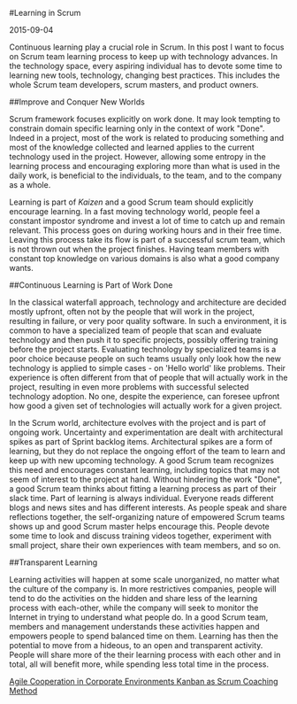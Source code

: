 #Learning in Scrum

2015-09-04

<!--- tags: management agile -->

Continuous learning play a crucial role in Scrum. In this post I want to focus on Scrum team learning process to keep up with technology advances. In the technology space, every aspiring individual has to devote some time to learning new tools, technology, changing best practices. This includes the whole Scrum team developers, scrum masters, and product owners. 

##Improve and Conquer New Worlds

Scrum framework focuses explicitly on work done. It may look tempting to constrain domain specific learning only in the context of work "Done". Indeed in a project, most of the work is related to producing something and most of the knowledge collected and learned applies to the current technology used in the project. However, allowing some entropy in the learning process and encouraging exploring more than what is used in the daily work, is beneficial to the individuals, to the team, and to the company as a whole.

Learning is part of *Kaizen* and a good Scrum team should explicitly encourage learning. In a fast moving technology world, people feel a constant impostor syndrome and invest a lot of time to catch up and remain relevant. This process goes on during working hours and in their free time. Leaving this process take its flow is part of a successful scrum team, which is not thrown out when the project finishes. Having team members with constant top knowledge on various domains is also what a good company wants.

##Continuous Learning is Part of Work Done

In the classical waterfall approach, technology and architecture are decided mostly upfront, often not by the people that will work in the project, resulting in failure, or very poor quality software. In such a environment, it is common to have a specialized team of people that scan and evaluate technology and then push it to specific projects, possibly offering training before the project starts. Evaluating technology by specialized teams is a poor choice because people on such teams usually only look how the new technology is applied to simple cases - on 'Hello world' like problems. Their experience is often different from that of people that will actually work in the project, resulting in even more problems with successful selected technology adoption. No one, despite the experience, can foresee upfront how good a given set of technologies will actually work for a given project.

In the Scrum world, architecture evolves with the project and is part of ongoing work. Uncertainty and experimentation are dealt with architectural spikes as part of Sprint backlog items. Architectural spikes are a form of learning, but they do not replace the ongoing effort of the team to learn and keep up with new upcoming technology. A good Scrum team recognizes this need and encourages constant learning, including topics that may not seem of interest to the project at hand. Without hindering the work "Done", a good Scrum team thinks about fitting a learning process as part of their slack time. Part of learning is always individual. Everyone reads different blogs and news sites and has different interests. As people speak and share reflections together, the self-organizing nature of empowered Scrum teams shows up and good Scrum master helps encourage this. People devote some time to look and discuss training videos together, experiment with small project, share their own experiences with team members, and so on.

##Transparent Learning

Learning activities will happen at some scale unorganized, no matter what the culture of the company is. In more restrictives companies, people will tend to do the activities on the hidden and share less of the learning process with each-other, while the company will seek to monitor the Internet in trying to understand what people do. In a good Scrum team, members and management understands these activities happen and empowers people to spend balanced time on them. Learning has then the potential to move from a hideous, to an open and transparent activity. People will share more of the their learning process with each other and in total, all will benefit more, while spending less total time in the process.

<ins class='nfooter'><a rel='prev' id='fprev' href='#blog/2015/2015-09-08-Agile-Cooperation-in-Corporate-Environments.md'>Agile Cooperation in Corporate Environments</a> <a rel='next' id='fnext' href='#blog/2015/2015-09-02-Kanban-as-Scrum-Coaching-Method.md'>Kanban as Scrum Coaching Method</a></ins>
